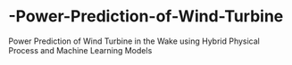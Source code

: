 # -Power-Prediction-of-Wind-Turbine
Power Prediction of Wind Turbine in the Wake using Hybrid Physical Process and Machine Learning Models
